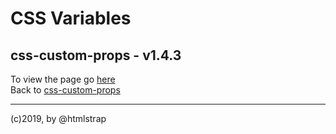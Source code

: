 # CSS Variables
## css-custom-props - v1.4.3  
To view the page go [here](https://ui-coder.github.io/css-custom-props/css/)  
Back to [css-custom-props](https://github.com/ui-coder/css-custom-props)  

___  
 (c)2019, by @htmlstrap
